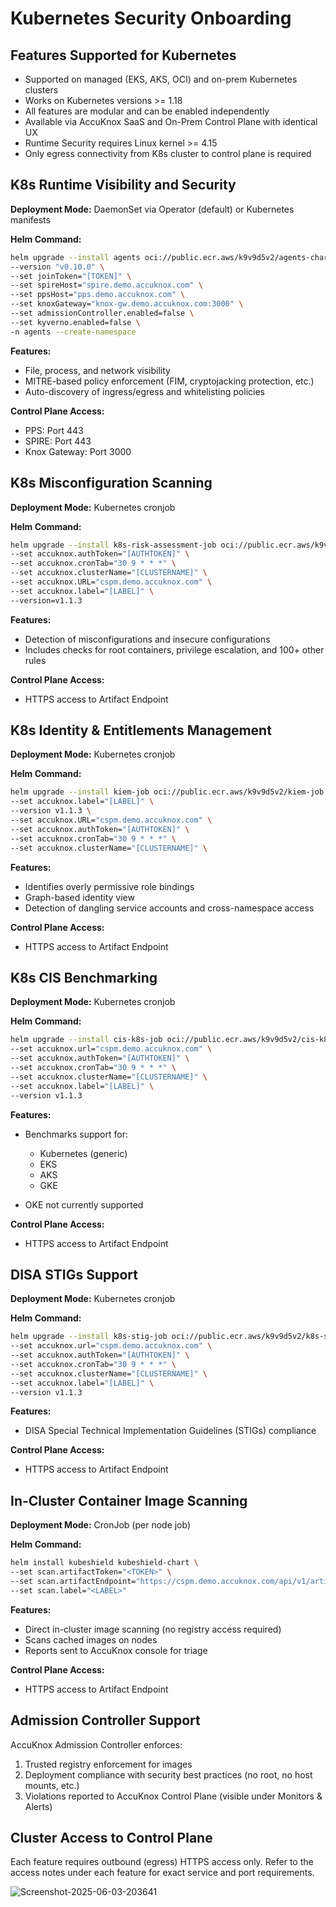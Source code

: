 # Kubernetes Security Onboarding

## Features Supported for Kubernetes

- Supported on managed (EKS, AKS, OCI) and on-prem Kubernetes clusters
- Works on Kubernetes versions >= 1.18
- All features are modular and can be enabled independently
- Available via AccuKnox SaaS and On-Prem Control Plane with identical UX
- Runtime Security requires Linux kernel >= 4.15
- Only egress connectivity from K8s cluster to control plane is required

## K8s Runtime Visibility and Security

**Deployment Mode:**
DaemonSet via Operator (default) or Kubernetes manifests

**Helm Command:**

```bash
helm upgrade --install agents oci://public.ecr.aws/k9v9d5v2/agents-chart \
--version "v0.10.0" \
--set joinToken="[TOKEN]" \
--set spireHost="spire.demo.accuknox.com" \
--set ppsHost="pps.demo.accuknox.com" \
--set knoxGateway="knox-gw.demo.accuknox.com:3000" \
--set admissionController.enabled=false \
--set kyverno.enabled=false \
-n agents --create-namespace
```

**Features:**

- File, process, and network visibility
- MITRE-based policy enforcement (FIM, cryptojacking protection, etc.)
- Auto-discovery of ingress/egress and whitelisting policies

**Control Plane Access:**

- PPS: Port 443
- SPIRE: Port 443
- Knox Gateway: Port 3000

## K8s Misconfiguration Scanning

**Deployment Mode:**
Kubernetes cronjob

**Helm Command:**

```bash
helm upgrade --install k8s-risk-assessment-job oci://public.ecr.aws/k9v9d5v2/k8s-risk-assessment-job \
--set accuknox.authToken="[AUTHTOKEN]" \
--set accuknox.cronTab="30 9 * * *" \
--set accuknox.clusterName="[CLUSTERNAME]" \
--set accuknox.URL="cspm.demo.accuknox.com" \
--set accuknox.label="[LABEL]" \
--version=v1.1.3
```

**Features:**

- Detection of misconfigurations and insecure configurations
- Includes checks for root containers, privilege escalation, and 100+ other rules

**Control Plane Access:**

- HTTPS access to Artifact Endpoint

## K8s Identity & Entitlements Management

**Deployment Mode:**
Kubernetes cronjob

**Helm Command:**

```bash
helm upgrade --install kiem-job oci://public.ecr.aws/k9v9d5v2/kiem-job \
--set accuknox.label="[LABEL]" \
--version v1.1.3 \
--set accuknox.URL="cspm.demo.accuknox.com" \
--set accuknox.authToken="[AUTHTOKEN]" \
--set accuknox.cronTab="30 9 * * *" \
--set accuknox.clusterName="[CLUSTERNAME]" \
```

**Features:**

- Identifies overly permissive role bindings
- Graph-based identity view
- Detection of dangling service accounts and cross-namespace access

**Control Plane Access:**

- HTTPS access to Artifact Endpoint

## K8s CIS Benchmarking

**Deployment Mode:**
Kubernetes cronjob

**Helm Command:**

```bash
helm upgrade --install cis-k8s-job oci://public.ecr.aws/k9v9d5v2/cis-k8s-job \
--set accuknox.url="cspm.demo.accuknox.com" \
--set accuknox.authToken="[AUTHTOKEN]" \
--set accuknox.cronTab="30 9 * * *" \
--set accuknox.clusterName="[CLUSTERNAME]" \
--set accuknox.label="[LABEL]" \
--version v1.1.3
```

**Features:**

- Benchmarks support for:

  - Kubernetes (generic)
  - EKS
  - AKS
  - GKE

- OKE not currently supported

**Control Plane Access:**

- HTTPS access to Artifact Endpoint

## DISA STIGs Support

**Deployment Mode:**
Kubernetes cronjob

**Helm Command:**

```bash
helm upgrade --install k8s-stig-job oci://public.ecr.aws/k9v9d5v2/k8s-stig-job \
--set accuknox.url="cspm.demo.accuknox.com" \
--set accuknox.authToken="[AUTHTOKEN]" \
--set accuknox.cronTab="30 9 * * *" \
--set accuknox.clusterName="[CLUSTERNAME]" \
--set accuknox.label="[LABEL]" \
--version v1.1.3
```

**Features:**

- DISA Special Technical Implementation Guidelines (STIGs) compliance

**Control Plane Access:**

- HTTPS access to Artifact Endpoint

## In-Cluster Container Image Scanning

**Deployment Mode:**
CronJob (per node job)

**Helm Command:**

```bash
helm install kubeshield kubeshield-chart \
--set scan.artifactToken="<TOKEN>" \
--set scan.artifactEndpoint="https://cspm.demo.accuknox.com/api/v1/artifact/" \
--set scan.label="<LABEL>"
```

**Features:**

- Direct in-cluster image scanning (no registry access required)
- Scans cached images on nodes
- Reports sent to AccuKnox console for triage

**Control Plane Access:**

- HTTPS access to Artifact Endpoint

## Admission Controller Support

AccuKnox Admission Controller enforces:

1. Trusted registry enforcement for images
2. Deployment compliance with security best practices (no root, no host mounts, etc.)
3. Violations reported to AccuKnox Control Plane (visible under Monitors & Alerts)

## Cluster Access to Control Plane

Each feature requires outbound (egress) HTTPS access only.
Refer to the access notes under each feature for exact service and port requirements.

<img src="https://i.ibb.co/Z1wCCbhv/Screenshot-2025-06-03-203641.png" alt="Screenshot-2025-06-03-203641" border="0">
